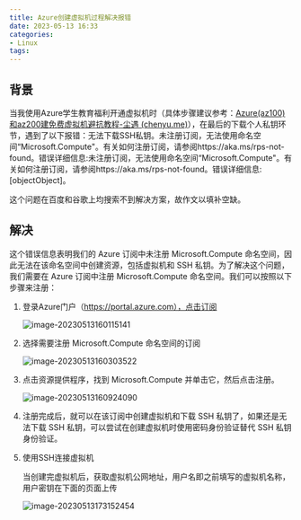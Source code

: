 ```yaml
---
title: Azure创建虚拟机过程解决报错
date: 2023-05-13 16:33 
categories:
- Linux
tags:
---
```

<head>
  <meta name="referrer" content="no-referrer" />
</head>

## 背景

当我使用Azure学生教育福利开通虚拟机时（具体步骤建议参考：[Azure(az100)和az200建免费虚拟机避抗教程-尘遇 (chenyu.me)](https://chenyu.me/1715.html)），在最后的下载个人私钥环节，遇到了以下报错：无法下载SSH私钥。未注册订阅，无法使用命名空间“Microsoft.Compute"。有关如何注册订阅，请参阅https://aka.ms/rps-not-found。错误详细信息:未注册订阅，无法使用命名空间“Microsoft.Compute"。有关如何注册订阅，请参阅https://aka.ms/rps-not-found。错误详细信息: [objectObject]。

这个问题在百度和谷歌上均搜索不到解决方案，故作文以填补空缺。

## 解决

这个错误信息表明我们的 Azure 订阅中未注册 Microsoft.Compute 命名空间，因此无法在该命名空间中创建资源，包括虚拟机和  SSH 私钥。为了解决这个问题，我们需要在 Azure 订阅中注册 Microsoft.Compute 命名空间。我们可以按照以下步骤来注册：

1. 登录Azure门户（https://portal.azure.com），点击订阅

   ![image-20230513160115141](https://gitee.com/Marches7/piture-bed/raw/master/img/image-20230513160115141.png)

2. 选择需要注册 Microsoft.Compute 命名空间的订阅

   ![image-20230513160303522](https://gitee.com/Marches7/piture-bed/raw/master/img/image-20230513160303522.png)

3. 点击资源提供程序，找到 Microsoft.Compute 并单击它，然后点击注册。

   ![image-20230513160924090](https://gitee.com/Marches7/piture-bed/raw/master/img/image-20230513160924090.png)

4. 注册完成后，就可以在该订阅中创建虚拟机和下载 SSH 私钥了，如果还是无法下载 SSH 私钥，可以尝试在创建虚拟机时使用密码身份验证替代 SSH 私钥身份验证。

5. 使用SSH连接虚拟机

   当创建完虚拟机后，获取虚拟机公网地址，用户名即之前填写的虚拟机名称，用户密钥在下面的页面上传

   ![image-20230513173152454](https://gitee.com/Marches7/piture-bed/raw/master/img/image-20230513173152454.png)